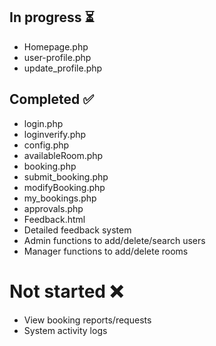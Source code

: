 
<h2>In progress ⏳</h2>
<ul>
	<li>Homepage.php</li>
	<li>user-profile.php</li>
	<li>update_profile.php</li> 
</ul>


<h2>Completed ✅</h2>
<ul>
	<li>login.php</li>
	<li>loginverify.php</li>
	<li>config.php</li>
	<li>availableRoom.php</li>
	<li>booking.php</li>
	<li>submit_booking.php</li>
	<li>modifyBooking.php</li>
	<li>my_bookings.php</li>
	<li>approvals.php</li>
	<li>Feedback.html</li>
	<li>Detailed feedback system</li>
	<li>Admin functions to add/delete/search users</li>
	<li>Manager functions to add/delete rooms</li>
</ul>


<h1>Not started ❌</h1>
<ul>
	<li>View booking reports/requests</li>
	<li>System activity logs</li>
</ul>

